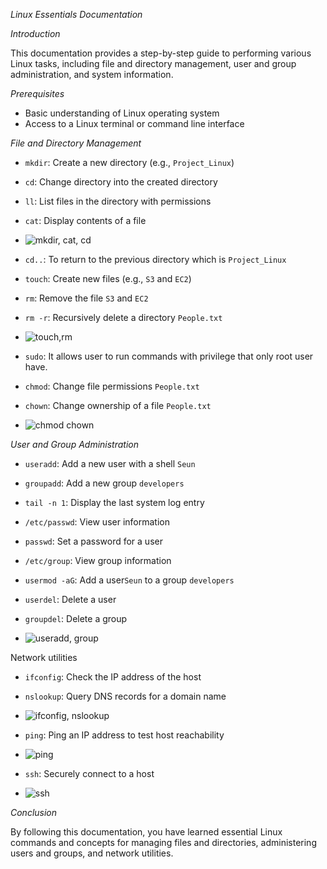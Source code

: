 _Linux Essentials Documentation_

_Introduction_

This documentation provides a step-by-step guide to performing various Linux tasks, including file and directory management, user and group administration, and system information.

_Prerequisites_

- Basic understanding of Linux operating system
- Access to a Linux terminal or command line interface

_File and Directory Management_

- `mkdir`: Create a new directory (e.g., `Project_Linux`)
- `cd`: Change directory into the created directory
- `ll`: List files in the directory with permissions
- `cat`: Display contents of a file

- ![mkdir, cat, cd](https://github.com/user-attachments/assets/b829779c-83c0-4d15-b718-d5289440cc98)
- `cd..`: To return to the previous directory which is `Project_Linux`
- `touch`: Create new files (e.g., `S3` and `EC2`)
- `rm`: Remove the file `S3` and `EC2`
- `rm -r`: Recursively delete a directory `People.txt`

- ![touch,rm](https://github.com/user-attachments/assets/d5df6a46-523d-4291-acb3-d3737ef522db)

- `sudo`: It allows user to run commands with privilege that only root user have.
- `chmod`: Change file permissions `People.txt`
- `chown`: Change ownership of a file `People.txt`

- ![chmod  chown](https://github.com/user-attachments/assets/cd798cdc-8d88-40ec-92b2-55d7264bc705)

  

_User and Group Administration_

- `useradd`: Add a new user with a shell `Seun`
- `groupadd`: Add a new group `developers`
- `tail -n 1`: Display the last system log entry
- `/etc/passwd`: View user information
- `passwd`: Set a password for a user
- `/etc/group`: View group information
- `usermod -aG`: Add a user`Seun` to a group `developers`
- `userdel`: Delete a user
- `groupdel`: Delete a group

- ![useradd, group](https://github.com/user-attachments/assets/097fd9f8-1cb0-4809-a876-224864e3ec50)

Network utilities 

- `ifconfig`: Check the IP address of the host
- `nslookup`: Query DNS records for a domain name

- ![ifconfig, nslookup](https://github.com/user-attachments/assets/e396d664-5db1-4ac7-9630-e15e7ef5ae33)

- `ping`: Ping an IP address to test host reachability

- ![ping](https://github.com/user-attachments/assets/51f5aa1a-fb62-48e5-a4e8-8fc282e6f2e3)

- `ssh`: Securely connect to a host

- ![ssh](https://github.com/user-attachments/assets/fe3654f9-3324-47ea-893b-af72a2eed1b5)


_Conclusion_

By following this documentation, you have learned essential Linux commands and concepts for managing files and directories, administering users and groups, and network utilities.
